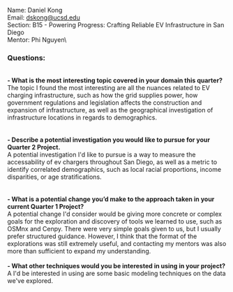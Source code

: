Name: Daniel Kong\
Email: dskong@ucsd.edu\
Section: B15 - Powering Progress: Crafting Reliable EV Infrastructure in San Diego\
Mentor: Phi Nguyen\

### Questions:
\
    __- What is the most interesting topic covered in your domain this quarter?__\
    The topic I found the most interesting are all the nuances related to EV charging infrastructure, such as how the grid supplies power, how government regulations and legislation affects the construction and expansion of infrastructure, as well as the geographical investigation of infrastructure locations in regards to demographics.\
\
\
    __- Describe a potential investigation you would like to pursue for your Quarter 2 Project.__\
    A potential investigation I'd like to pursue is a way to measure the accessability of ev chargers throughout San Diego, as well as a metric to identify correlated demographics, such as local racial proportions, income disparities, or age stratifications.\
\
\
    __- What is a potential change you’d make to the approach taken in your current Quarter 1 Project?__\
    A potential change I'd consider would be giving more concrete or complex goals for the exploration and discovery of tools we learned to use, such as OSMnx and Cenpy. There were very simple goals given to us, but I usually prefer structured guidance. However, I think that the format of the explorations was still extremely useful, and contacting my mentors was also more than sufficient to expand my understanding.
\
\
    __- What other techniques would you be interested in using in your project?__\
    A I'd be interested in using are some basic modeling techniques on the data we've explored. 
